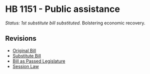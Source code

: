 # HB 1151 - Public assistance
*Status: 1st substitute bill substituted.*
Bolstering economic recovery.

## Revisions
* [Original Bill](1/)
* [Substitute Bill](S/)
* [Bill as Passed Legislature](S.PL/)
* [Session Law](S.SL/)